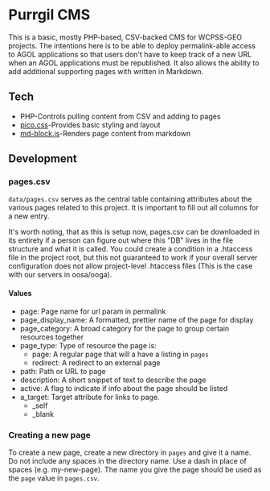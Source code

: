 # Purrgil CMS

This is a basic, mostly PHP-based, CSV-backed CMS for WCPSS-GEO projects. The intentions here is to be able to deploy permalink-able access to AGOL applications so that users don't have to keep track of a new URL when an AGOL applications must be republished. It also allows the ability to add additional supporting pages with written in Markdown.

## Tech

- PHP-Controls pulling content from CSV and adding to pages
- [pico.css](https://picocss.com/)-Provides basic styling and layout
- [md-block.js](https://md-block.verou.me/)-Renders page content from markdown

## Development

### pages.csv

`data/pages.csv` serves as the central table containing attributes about the various pages related to this project. It is important to fill out all columns for a new entry.

It's worth noting, that as this is setup now, pages.csv can be downloaded in its entirety if a person can figure out where this "DB" lives in the file structure and what it is called. You could create a condition in a .htaccess file in the project root, but this not guaranteed to work if your overall server configuration does not allow project-level .htaccess files (This is the case with our servers in oosa/ooga).

#### Values
- page: Page name for url param in permalink
- page_display_name: A formatted, prettier name of the page for display
- page_category: A broad category for the page to group certain resources together
- page_type: Type of resource the page is:
    - page: A regular page that will a have a listing in `pages`
    - redirect: A redirect to an external page
- path: Path or URL to page
- description: A short snippet of text to describe the page
- active: A flag to indicate if info about the page should be listed
- a_target: Target attribute for links to page.
    - _self
    - _blank

### Creating a new page

To create a new page, create a new directory in `pages` and give it a name. Do not include any spaces in the directory name. Use a dash in place of spaces (e.g. my-new-page). The name you give the page should be used as the `page` value in `pages.csv`. 